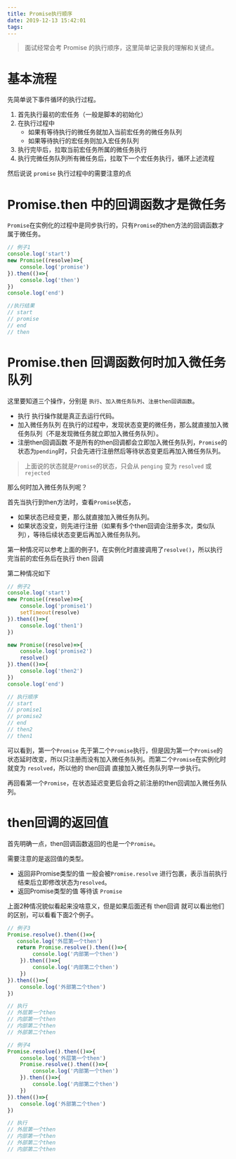 ```yaml
---
title: Promise执行顺序
date: 2019-12-13 15:42:01
tags:
---
```

> 面试经常会考 Promise 的执行顺序，这里简单记录我的理解和关键点。

# 基本流程
先简单说下事件循环的执行过程。

1. 首先执行最初的宏任务（一般是脚本的初始化）
2. 在执行过程中
    - 如果有等待执行的微任务就加入当前宏任务的微任务队列
    - 如果等待执行的宏任务则加入宏任务队列
3. 执行完毕后，拉取当前宏任务所属的微任务执行
4. 执行完微任务队列所有微任务后，拉取下一个宏任务执行，循环上述流程

然后说说 `promise` 执行过程中的需要注意的点

# Promise.then 中的回调函数才是微任务

`Promise`在实例化的过程中是同步执行的，只有`Promise`的then方法的回调函数才属于微任务。
```js
// 例子1
console.log('start')
new Promise((resolve)=>{
    console.log('promise')
}).then(()=>{
	console.log('then')
})
console.log('end')

//执行结果
// start
// promise
// end
// then
```

# Promise.then 回调函数何时加入微任务队列

这里要知道三个操作，分别是 `执行`、`加入微任务队列`、`注册then回调函数`。
- 执行  执行操作就是真正去运行代码。
- 加入微任务队列    在执行的过程中，发现状态变更的微任务，那么就直接加入微任务队列（不是发现微任务就立即加入微任务队列）。
- 注册then回调函数  不是所有的then回调都会立即加入微任务队列，`Promise`的状态为`pending`时，只会先进行注册然后等待状态变更后再加入微任务队列。
> 上面说的状态就是`Promise`的状态，只会从 `penging` 变为 `resolved` 或 `rejected`

那么何时加入微任务队列呢？

首先当执行到then方法时，查看`Promise`状态，
- 如果状态已经变更，那么就直接加入微任务队列。
- 如果状态没变，则先进行注册（如果有多个then回调会注册多次，类似队列），等待后续状态变更后再加入微任务队列。

第一种情况可以参考上面的例子1，在实例化时直接调用了`resolve()`，所以执行完当前的宏任务后在执行 then 回调

第二种情况如下
```js
// 例子2
console.log('start')
new Promise((resolve)=>{
    console.log('promise1')
    setTimeout(resolve)
}).then(()=>{
    console.log('then1')
})

new Promise((resolve)=>{
	console.log('promise2')
    resolve()
}).then(()=>{
    console.log('then2')
})
console.log('end')

// 执行顺序
// start
// promise1
// promise2
// end
// then2
// then1
```
可以看到，第一个`Promise` 先于第二个`Promise`执行，但是因为第一个`Promise`的状态延时改变，所以只注册而没有加入微任务队列。而第二个`Promise`在实例化时就变为 `resolved`，所以他的 then回调 直接加入微任务队列早一步执行。

再回看第一个`Promise`，在状态延迟变更后会将之前注册的then回调加入微任务队列。

# then回调的返回值

首先明确一点，then回调函数返回的也是一个`Promise`。

需要注意的是返回值的类型。
- 返回非Promise类型的值  一般会被`Promise.resolve` 进行包裹，表示当前执行结束后立即修改状态为`resolved`。
- 返回Promise类型的值 等待该 `Promise`
	
上面2种情况貌似看起来没啥意义，但是如果后面还有 then回调 就可以看出他们的区别，可以看看下面2个例子。

```js
// 例子3
Promise.resolve().then(()=>{
   console.log('外层第一个then')
   return Promise.resolve().then(()=>{
        console.log('内部第一个then')
    }).then(()=>{
        console.log('内部第二个then')
    })
}).then(()=>{
    console.log('外部第二个then')
})

// 执行
// 外层第一个then
// 内部第一个then
// 内部第二个then
// 外部第二个then
```

```js
// 例子4
Promise.resolve().then(()=>{
    console.log('外层第一个then')
    Promise.resolve().then(()=>{
        console.log('内部第一个then')
    }).then(()=>{
        console.log('内部第二个then')
    })
}).then(()=>{
    console.log('外部第二个then')
})

// 执行
// 外层第一个then
// 内部第一个then
// 外部第二个then
// 内部第二个then
```


